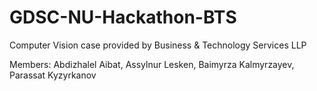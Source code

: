 # GDSC-NU-Hackathon-BTS
Computer Vision case provided by Business &amp; Technology Services LLP


Members: Abdizhalel Aibat, Assylnur Lesken, Baimyrza Kalmyrzayev, Parassat Kyzyrkanov
